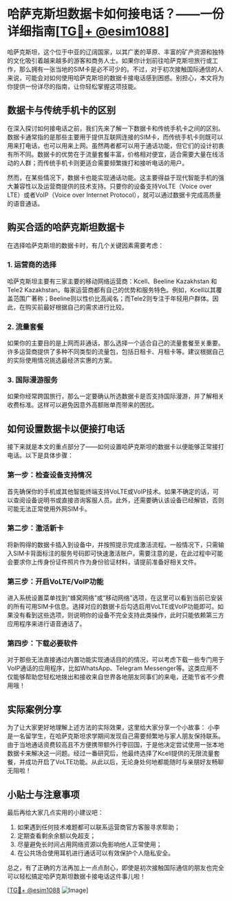 # 哈萨克斯坦数据卡如何接电话？——一份详细指南[[TG💪+ @esim1088](https://t.me/s/esim1088)]

哈萨克斯坦，这个位于中亚的辽阔国家，以其广袤的草原、丰富的矿产资源和独特的文化吸引着越来越多的游客和商务人士。如果你计划前往哈萨克斯坦旅行或工作，那么拥有一张当地的SIM卡是必不可少的。不过，对于初次接触国际通信的人来说，可能会对如何使用哈萨克斯坦的数据卡接电话感到困惑。别担心，本文将为你提供一份详尽的指南，让你轻松掌握这项技能。

## 数据卡与传统手机卡的区别

在深入探讨如何接电话之前，我们先来了解一下数据卡和传统手机卡之间的区别。数据卡通常指的是那些主要用于提供互联网连接的SIM卡，而传统手机卡则既可以用来打电话，也可以用来上网。虽然两者都可以用于通话功能，但它们的设计初衷有所不同。数据卡的优势在于流量套餐丰富，价格相对便宜，适合需要大量在线活动的人群；而传统手机卡则更适合需要频繁拨打和接听电话的用户。

然而，在某些情况下，数据卡也能实现通话功能。这主要得益于现代智能手机的强大兼容性以及运营商提供的技术支持。只要你的设备支持VoLTE（Voice over LTE）或者VoIP（Voice over Internet Protocol），就可以通过数据卡完成高质量的语音通话。

## 购买合适的哈萨克斯坦数据卡

在选择哈萨克斯坦的数据卡时，有几个关键因素需要考虑：

### 1. 运营商的选择
哈萨克斯坦主要有三家主要的移动网络运营商：Kcell、Beeline Kazakhstan 和 Tele2 Kazakhstan。每家运营商都有自己的优势和服务特色。例如，Kcell以其覆盖范围广著称；Beeline则以性价比高闻名；而Tele2则专注于年轻用户群体。因此，在购买前最好根据自己的需求进行比较。

### 2. 流量套餐
如果你的主要目的是上网而非通话，那么选择一个适合自己的流量套餐至关重要。许多运营商提供了多种不同类型的流量包，包括日租卡、月租卡等。建议根据自己的实际使用情况挑选最经济实惠的方案。

### 3. 国际漫游服务
如果你经常跨国旅行，那么一定要确认所选数据卡是否支持国际漫游，并了解相关收费标准。这样可以避免因意外高额账单而带来的困扰。

## 如何设置数据卡以便接打电话

接下来就是本文的重点部分了——如何设置哈萨克斯坦的数据卡以便能够正常接打电话。以下是具体步骤：

### 第一步：检查设备支持情况
首先确保你的手机或其他智能终端支持VoLTE或VoIP技术。如果不确定的话，可以查阅设备说明书或直接咨询客服人员。此外，还需要确认该设备已经解锁，否则可能无法正常使用外网SIM卡。

### 第二步：激活新卡
将新购得的数据卡插入到设备中，并按照提示完成激活流程。一般情况下，只需输入SIM卡背面标注的服务号码即可快速激活账户。需要注意的是，在此过程中可能会要求你上传身份证件照片作为身份验证材料，请提前准备好相关文件。

### 第三步：开启VoLTE/VoIP功能
进入系统设置菜单找到“蜂窝网络”或“移动网络”选项，在这里可以看到当前已安装的所有可用SIM卡信息。选择对应的数据卡后勾选启用VoLTE或VoIP功能即可。如果没有看到这些选项，则说明你的设备不完全支持此类操作，此时只能依赖第三方应用程序来进行语音通话了。

### 第四步：下载必要软件
对于那些无法直接通过内置功能实现通话目的的情况，可以考虑下载一些专门用于VoIP通话的应用程序，比如WhatsApp、Telegram Messenger等。这类应用不仅能够帮助您轻松地拨出和接收来自世界各地朋友同事们的来电，还能节省不少费用哦！

## 实际案例分享

为了让大家更好地理解上述方法的实际效果，这里给大家分享一个小故事：
小李是一名留学生，在哈萨克斯坦求学期间发现自己需要频繁地与家人朋友保持联系。由于当地通话资费较高且不方便携带额外行李回国，于是他决定尝试使用一张本地数据卡来解决这一问题。经过一番研究后，他最终选择了Kcell提供的无限流量套餐，并成功开启了VoLTE功能。从此以后，无论身处何地都能随时与亲朋好友畅聊无阻啦！

## 小贴士与注意事项

最后再给大家几点实用的小建议吧：
1. 如果遇到任何技术难题都可以联系运营商官方客服寻求帮助；
2. 定期查看剩余余额以免超支；
3. 尽量避免长时间占用网络资源以免影响他人正常使用；
4. 在公共场合使用耳机进行通话可以有效保护个人隐私安全。

总之，有了正确的方法再加上一点点耐心，即使是初次接触国际通信的朋友也完全可以轻松搞定哈萨克斯坦数据卡接电话这件事儿啦！

[[TG💪+ @esim1088](https://t.me/s/esim1088) ![Image](https://i.postimg.cc/4NQfJmqS/Snipaste-2025-05-13-00-14-12.png)]